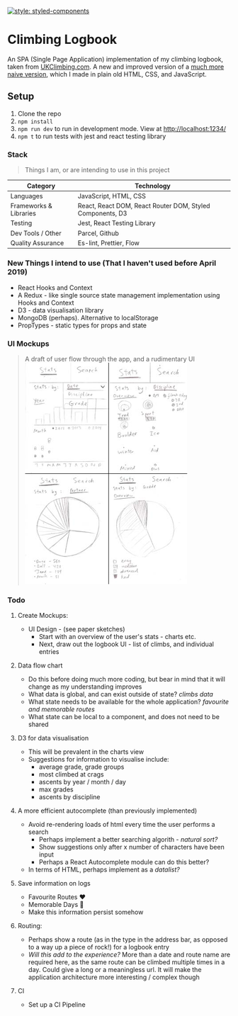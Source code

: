 [![style: styled-components](https://img.shields.io/badge/style-%F0%9F%92%85%20styled--components-orange.svg?colorB=daa357&colorA=db748e)](https://github.com/styled-components/styled-components)

# Climbing Logbook

An SPA (Single Page Application) implementation of my climbing logbook, taken from [UKClimbing.com](https://www.ukclimbing.com/logbook/showlog.php?id=152526). A new and improved version of a [much more naive version](https://github.com/mr-bagglesworth/climbing-logbook), which I made in plain old HTML, CSS, and JavaScript.

## Setup
1. Clone the repo
2. `npm install`
3. `npm run dev` to run in development mode. View at [http://localhost:1234/](http://localhost:1234/)
4. `npm t` to run tests with jest and react testing library

### Stack
> Things I am, or are intending to use in this project

| **Category**           | **Technology**                                                                            |
|------------------------|-------------------------------------------------------------------------------------------|
| Languages              | JavaScript, HTML, CSS                                                                     |
| Frameworks & Libraries | React, React DOM, React Router DOM, Styled Components, D3                                 |
| Testing                | Jest, React Testing Library                                                               |
| Dev Tools / Other      | Parcel, Github                                                                            |
| Quality Assurance      | Es-lint, Prettier, Flow                                                                   |


### New Things I intend to use (That I haven't used before April 2019)
- React Hooks and Context
- A Redux - like single source state management implementation using Hooks and Context
- D3 - data visualisation library
- MongoDB (perhaps). Alternative to localStorage
- PropTypes - static types for props and state

### UI Mockups
> A draft of user flow through the app, and a rudimentary UI
![climbing logbook app](./logbook-stats-mockup.jpg "stats view mockup")

### Todo
1. Create Mockups:
    - UI Design - (see paper sketches)
        - Start with an overview of the user's stats - charts etc.
        - Next, draw out the logbook UI - list of climbs, and individual entries

2. Data flow chart
    - Do this before doing much more coding, but bear in mind that it will change as my understanding improves
    - What data is global, and can exist outside of state? *climbs data*
    - What state needs to be available for the whole application? *favourite and memorable routes*
    - What state can be local to a component, and does not need to be shared

3. D3 for data visualisation
    - This will be prevalent in the charts view
    - Suggestions for information to visualise include:
        - average grade, grade groups
        - most climbed at crags
        - ascents by year / month / day
        - max grades
        - ascents by discipline

4. A more efficient autocomplete (than previously implemented)
    - Avoid re-rendering loads of html every time the user performs a search
        - Perhaps implement a better searching algorith - *natural sort?*
        - Show suggestions only after x number of characters have been input
        - Perhaps a React Autocomplete module can do this better?
    - In terms of HTML, perhaps implement as a *datalist?*

5. Save information on logs
    - Favourite Routes :hearts:
    - Memorable Days :blue_book:
    - Make this information persist somehow

6. Routing:
    - Perhaps show a route (as in the type in the address bar, as opposed to a way up a piece of rock!) for a logbook entry
    - _Will this add to the experience?_ More than a date and route name are required here, as the same route can be climbed multiple times in a day. Could give a long or a meaningless url. It will make the application architecture more interesting / complex though

7. CI
    - Set up a CI Pipeline
